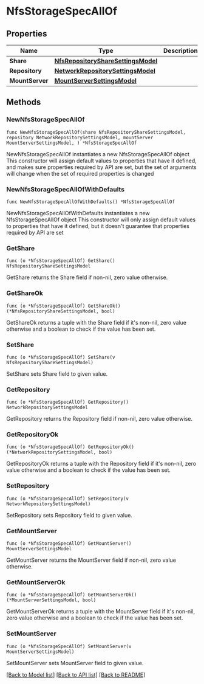 # NfsStorageSpecAllOf

## Properties

Name | Type | Description | Notes
------------ | ------------- | ------------- | -------------
**Share** | [**NfsRepositoryShareSettingsModel**](NfsRepositoryShareSettingsModel.md) |  | 
**Repository** | [**NetworkRepositorySettingsModel**](NetworkRepositorySettingsModel.md) |  | 
**MountServer** | [**MountServerSettingsModel**](MountServerSettingsModel.md) |  | 

## Methods

### NewNfsStorageSpecAllOf

`func NewNfsStorageSpecAllOf(share NfsRepositoryShareSettingsModel, repository NetworkRepositorySettingsModel, mountServer MountServerSettingsModel, ) *NfsStorageSpecAllOf`

NewNfsStorageSpecAllOf instantiates a new NfsStorageSpecAllOf object
This constructor will assign default values to properties that have it defined,
and makes sure properties required by API are set, but the set of arguments
will change when the set of required properties is changed

### NewNfsStorageSpecAllOfWithDefaults

`func NewNfsStorageSpecAllOfWithDefaults() *NfsStorageSpecAllOf`

NewNfsStorageSpecAllOfWithDefaults instantiates a new NfsStorageSpecAllOf object
This constructor will only assign default values to properties that have it defined,
but it doesn't guarantee that properties required by API are set

### GetShare

`func (o *NfsStorageSpecAllOf) GetShare() NfsRepositoryShareSettingsModel`

GetShare returns the Share field if non-nil, zero value otherwise.

### GetShareOk

`func (o *NfsStorageSpecAllOf) GetShareOk() (*NfsRepositoryShareSettingsModel, bool)`

GetShareOk returns a tuple with the Share field if it's non-nil, zero value otherwise
and a boolean to check if the value has been set.

### SetShare

`func (o *NfsStorageSpecAllOf) SetShare(v NfsRepositoryShareSettingsModel)`

SetShare sets Share field to given value.


### GetRepository

`func (o *NfsStorageSpecAllOf) GetRepository() NetworkRepositorySettingsModel`

GetRepository returns the Repository field if non-nil, zero value otherwise.

### GetRepositoryOk

`func (o *NfsStorageSpecAllOf) GetRepositoryOk() (*NetworkRepositorySettingsModel, bool)`

GetRepositoryOk returns a tuple with the Repository field if it's non-nil, zero value otherwise
and a boolean to check if the value has been set.

### SetRepository

`func (o *NfsStorageSpecAllOf) SetRepository(v NetworkRepositorySettingsModel)`

SetRepository sets Repository field to given value.


### GetMountServer

`func (o *NfsStorageSpecAllOf) GetMountServer() MountServerSettingsModel`

GetMountServer returns the MountServer field if non-nil, zero value otherwise.

### GetMountServerOk

`func (o *NfsStorageSpecAllOf) GetMountServerOk() (*MountServerSettingsModel, bool)`

GetMountServerOk returns a tuple with the MountServer field if it's non-nil, zero value otherwise
and a boolean to check if the value has been set.

### SetMountServer

`func (o *NfsStorageSpecAllOf) SetMountServer(v MountServerSettingsModel)`

SetMountServer sets MountServer field to given value.



[[Back to Model list]](../README.md#documentation-for-models) [[Back to API list]](../README.md#documentation-for-api-endpoints) [[Back to README]](../README.md)



